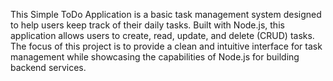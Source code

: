 This Simple ToDo Application is a basic task management system designed to help users keep track of their daily tasks. Built with Node.js, this application allows users to create, read, update, and delete (CRUD) tasks. The focus of this project is to provide a clean and intuitive interface for task management while showcasing the capabilities of Node.js for building backend services.
